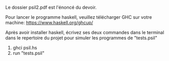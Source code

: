 Le dossier psil2.pdf est l'énoncé du devoir.

Pour lancer le programme haskell, veuillez télécharger GHC sur votre machine:
https://www.haskell.org/ghcup/

Après avoir installer haskell, écrivez ses deux commandes dans le terminal dans le repertoire du projet pour simuler les programmes de "tests.psil"

1. ghci psil.hs
2. run "tests.psil"
